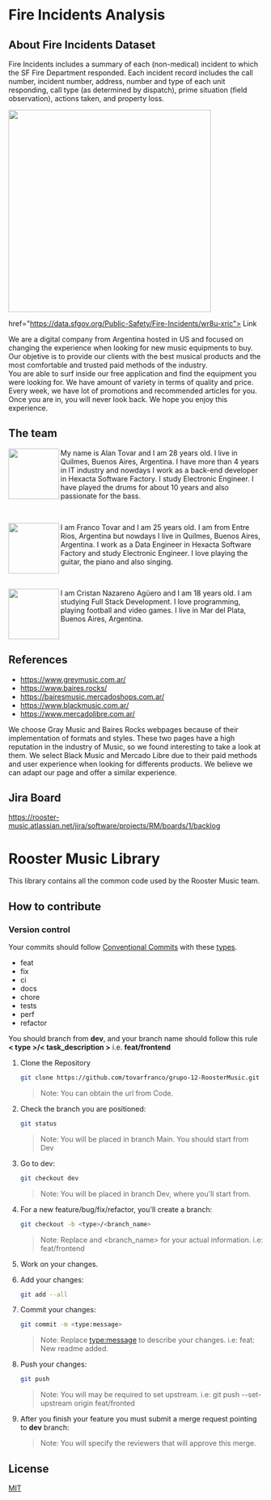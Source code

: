 # Fire Incidents Analysis

## About Fire Incidents Dataset

Fire Incidents includes a summary of each (non-medical) incident to which the SF Fire Department responded. Each incident record includes the call number, incident number, address, number and type of each unit responding, call type (as determined by dispatch), prime situation (field observation), actions taken, and property loss.

<img src="images/Logo.JPG" width="400">

<a> href="https://data.sfgov.org/Public-Safety/Fire-Incidents/wr8u-xric"> Link </a>

We are a digital company from Argentina hosted in US and focused on changing the experience when looking for new music equipments to buy.
<br>Our objetive is to provide our clients with the best musical products and the most comfortable and trusted paid methods of the industry.
<br>You are able to surf inside our free application and find the equipment you were looking for. We have amount of variety in terms of quality and price. 
<br>Every week, we have lot of promotions and recommended articles for you.
Once you are in, you will never look back.
We hope you enjoy this experience.

## The team

<p> <img src="images/Alan.jpeg" width="100" align = "left"> </p>
<p>My name is Alan Tovar and I am 28 years old. I live in Quilmes, Buenos Aires, Argentina. I have more than 4 years in IT industry and nowdays I work as a back-end developer in Hexacta Software Factory. I study Electronic Engineer. I have played the drums for about 10 years and also passionate for the bass.</p> 
<br>

<p> <img src="images/Franco.jpeg" width="100" align = "left"> </p>
<p>I am Franco Tovar and I am 25 years old. I am from Entre Rios, Argentina but nowdays I live in Quilmes, Buenos Aires, Argentina. I work as a Data Engineer in Hexacta Software Factory and study Electronic Engineer. I love playing the guitar, the piano and also singing. </p> 
<br>

<p> <img src="images/Nazareno.jpeg" width="100" align = "left"> </p>
<p>I am Cristan Nazareno Agüero and I am 18 years old. I am studying Full Stack Development. I love programming, playing football and video games. I live in Mar del Plata, Buenos Aires, Argentina. </p> 
<br>

## References

- https://www.greymusic.com.ar/
- https://www.baires.rocks/
- https://bairesmusic.mercadoshops.com.ar/
- https://www.blackmusic.com.ar/
- https://www.mercadolibre.com.ar/

We choose Gray Music and Baires Rocks webpages because of their implementation of formats and styles. These two pages have a high reputation in the industry of Music, so we found interesting to take a look at them.
We select Black Music and Mercado Libre due to their paid methods and user experience when looking for differents products. We believe we can adapt our page and offer a similar experience.

## Jira Board

https://rooster-music.atlassian.net/jira/software/projects/RM/boards/1/backlog

# Rooster Music Library

This library contains all the common code used by the Rooster Music team.

## How to contribute

### Version control

Your commits should follow [Conventional Commits](https://www.conventionalcommits.org/en/v1.0.0/) with these [types](https://github.com/angular/angular/blob/22b96b9/CONTRIBUTING.md#type).

- feat
- fix
- ci
- docs
- chore
- tests
- perf
- refactor

You should branch from **dev**, and your branch name should follow this rule **< type >/< task_description >** i.e. **feat/frontend**

1. Clone the Repository
   ```bash
   git clone https://github.com/tovarfranco/grupo-12-RoosterMusic.git
   ```
   > Note: You can obtain the url from Code.
2. Check the branch you are positioned:
   ```bash
   git status
   ```
   > Note: You will be placed in branch Main. You should start from Dev
3. Go to dev:
   ```bash
   git checkout dev
   ```
   > Note: You will be placed in branch Dev, where you'll start from.
4. For a new feature/bug/fix/refactor, you'll create a branch:
   ```bash
   git checkout -b <type>/<branch_name>
   ```
   > Note: Replace <type> and <branch_name> for your actual information. i.e: feat/frontend
5. Work on your changes.
6. Add your changes:
   ```bash
   git add --all
   ```
7. Commit your changes:
   ```bash
   git commit -m <type:message>
   ```
   > Note: Replace <type:message> to describe your changes. i.e: feat: New readme added.
8. Push your changes:
   ```bash
   git push
   ```
   > Note: You will may be required to set upstream. i.e: git push --set-upstream origin feat/fronted

9. After you finish your feature you must submit a merge request pointing to **dev** branch:
   > Note: You will specify the reviewers that will approve this merge.


## License
[MIT](https://choosealicense.com/licenses/mit/)
